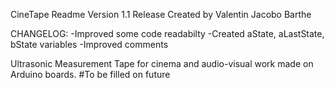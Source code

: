 CineTape Readme
Version 1.1 Release
Created by Valentin Jacobo Barthe

CHANGELOG:
-Improved some code readabilty
-Created aState, aLastState, bState variables
-Improved comments

Ultrasonic Measurement Tape for cinema and audio-visual work made on Arduino boards.
#To be filled on future
